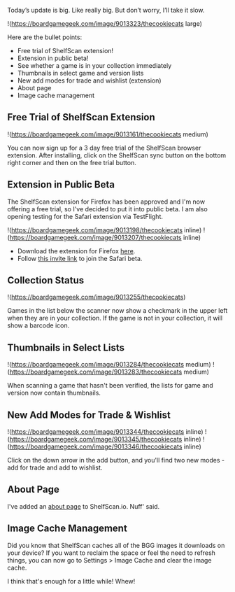 Today’s update is big.  Like really big.  But don’t worry, I’ll take it slow.

!(https://boardgamegeek.com/image/9013323/thecookiecats large)

Here are the bullet points:

- Free trial of ShelfScan extension!
- Extension in public beta!
- See whether a game is in your collection immediately
- Thumbnails in select game and version lists
- New add modes for trade and wishlist (extension)
- About page
- Image cache management

## Free Trial of ShelfScan Extension

!(https://boardgamegeek.com/image/9013161/thecookiecats medium)

You can now sign up for a 3 day free trial of the ShelfScan browser extension.  After installing, click on the ShelfScan sync
button on the bottom right corner and then on the free trial button.

## Extension in Public Beta

The ShelfScan extension for Firefox has been approved and I'm now offering a free trial, so I've decided to put it into public beta.  I am also opening testing for the Safari extension via TestFlight.

!(https://boardgamegeek.com/image/9013198/thecookiecats inline) !(https://boardgamegeek.com/image/9013207/thecookiecats inline)

- Download the extension for Firefox [here](https://addons.mozilla.org/en-US/firefox/addon/shelfscan-io/).
- Follow [this invite link](https://testflight.apple.com/join/rhZAHudK) to join the Safari beta.

## Collection Status

!(https://boardgamegeek.com/image/9013255/thecookiecats)

Games in the list below the scanner now show a checkmark in the upper left when they are in your collection.  If the game is not in your collection, it will show a barcode icon.

## Thumbnails in Select Lists

!(https://boardgamegeek.com/image/9013284/thecookiecats medium)
!(https://boardgamegeek.com/image/9013283/thecookiecats medium)

When scanning a game that hasn't been verified, the lists for game and version now contain thumbnails.

## New Add Modes for Trade & Wishlist

!(https://boardgamegeek.com/image/9013344/thecookiecats inline)
!(https://boardgamegeek.com/image/9013345/thecookiecats inline)
!(https://boardgamegeek.com/image/9013346/thecookiecats inline)

Click on the down arrow in the add button, and you'll find two new modes - add for trade and add to wishlist.

## About Page

I've added an [about page](https://shelfscan.io/about) to ShelfScan.io.  Nuff' said.

## Image Cache Management

Did you know that ShelfScan caches all of the BGG images it downloads on your device?  If you want to reclaim the space or feel the need to refresh things, you can now go to Settings > Image Cache and clear the image cache.

I think that's enough for a little while!  Whew!
